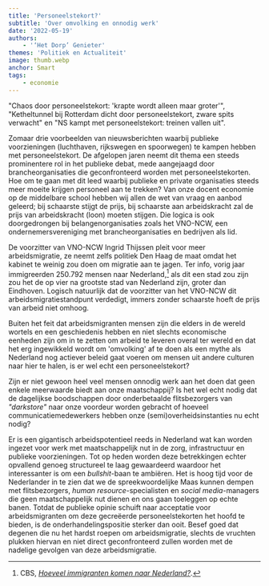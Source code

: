 ```yaml
---
title: 'Personeelstekort?'
subtitle: 'Over omvolking en onnodig werk'
date: '2022-05-19'
authors:
    - '‘Het Dorp’ Genieter'
themes: 'Politiek en Actualiteit'
image: thumb.webp
anchor: Smart
tags:
    - economie
---
```


"Chaos door personeelstekort: 'krapte wordt alleen maar groter'", "Ketheltunnel bij Rotterdam dicht door personeelstekort, zware spits verwacht" en "NS kampt met personeelstekort: treinen vallen uit".

Zomaar drie voorbeelden van nieuwsberichten waarbij publieke voorzieningen (luchthaven, rijkswegen en spoorwegen) te kampen hebben met personeelstekort. De afgelopen jaren neemt dit thema een steeds prominentere rol in het publieke debat, mede aangejaagd door brancheorganisaties die geconfronteerd worden met personeelstekorten. Hoe om te gaan met dit leed waarbij publieke en private organisaties steeds meer moeite krijgen personeel aan te trekken? Van onze docent economie op de middelbare school hebben wij allen de wet van vraag en aanbod geleerd; bij schaarste stijgt de prijs, bij schaarste aan arbeidskracht zal de prijs van arbeidskracht (loon) moeten stijgen. Die logica is ook doorgedrongen bij belangenorganisaties zoals het VNO-NCW, een ondernemersvereniging met brancheorganisaties en bedrijven als lid.

De voorzitter van VNO-NCW Ingrid Thijssen pleit voor meer arbeidsmigratie, ze neemt zelfs politiek Den Haag de maat omdat het kabinet te weinig zou doen om migratie aan te jagen. Ter info, vorig jaar immigreerden 250.792 mensen naar Nederland,[^1] als dit een stad zou zijn zou het de op vier na grootste stad van Nederland zijn, groter dan Eindhoven. Logisch natuurlijk dat de voorzitter van het VNO-NCW dit arbeidsmigratiestandpunt verdedigt, immers zonder schaarste hoeft de prijs van arbeid niet omhoog. 

Buiten het feit dat arbeidsmigranten mensen zijn die elders in de wereld wortels en een geschiedenis hebben en niet slechts economische eenheden zijn om in te zetten om arbeid te leveren overal ter wereld en dat het erg ingewikkeld wordt om 'omvolking' af te doen als een mythe als Nederland nog actiever beleid gaat voeren om mensen uit andere culturen naar hier te halen, is er wel echt een personeelstekort?

Zijn er niet gewoon heel veel mensen onnodig werk aan het doen dat geen enkele meerwaarde biedt aan onze maatschappij? Is het wel echt nodig dat de dagelijkse boodschappen door onderbetaalde flitsbezorgers van _"darkstore"_ naar onze voordeur worden gebracht of hoeveel communicatiemedewerkers hebben onze (semi)overheidsinstanties nu echt nodig?

Er is een gigantisch arbeidspotentieel reeds in Nederland wat kan worden ingezet voor werk met maatschappelijk nut in de zorg, infrastructuur en publieke voorzieningen. Tot op heden worden deze betrekkingen echter opvallend genoeg structureel te laag gewaardeerd waardoor het interessanter is om een *bullshit*-baan te ambiëren. Het is hoog tijd voor de Nederlander in te zien dat we de spreekwoordelijke Maas kunnen dempen met flitsbezorgers, _human resource_-specialisten en _social media_-managers die geen maatschappelijk nut dienen en ons gaan toeleggen op echte banen. Totdat de publieke opinie schuift naar acceptatie voor arbeidsmigranten om deze gecreëerde personeelstekorten het hoofd te bieden, is de onderhandelingspositie sterker dan ooit. Besef goed dat degenen die nu het hardst roepen om arbeidsmigratie, slechts de vruchten plukken hiervan en niet direct geconfronteerd zullen worden met de nadelige gevolgen van deze arbeidsmigratie.


 [^1]: CBS, _[Hoeveel immigranten komen naar Nederland?](https://www.cbs.nl/nl-nl/dossier/dossier-asiel-migratie-en-integratie/hoeveel-immigranten-komen-naar-nederland-)_.
